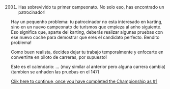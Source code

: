 2001. Has sobrevivido tu primer campeonato. No solo eso, has encontrado un patrocinador!

Hay un pequenho problema: tu patrocinador no esta interesado en karting, sino en un nuevo campeonato de turismos que empieza al anho siguiente. 
Eso significa que, aparte del karting, deberás realizar algunas pruebas con ese nuevo coche para demostrar que eres el candidato perfecto. Bendito problema!

Como buen realista, decides dejar tu trabajo temporalmente y enfocarte en convertirte en piloto de carreras, por supuesto!

Este es el calendario:
...
(muy similar al anterior pero alguna carrera cambia)
(tambien se anhaden las pruebas en el 147)

[Clik here to continue, once you have completed the Championship as #1](./19126.md)
